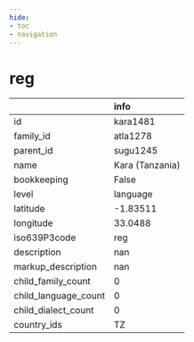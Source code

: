 ```yaml
---
hide:
- toc
- navigation
---
```

# reg
|                      | info            |
|:---------------------|:----------------|
| id                   | kara1481        |
| family_id            | atla1278        |
| parent_id            | sugu1245        |
| name                 | Kara (Tanzania) |
| bookkeeping          | False           |
| level                | language        |
| latitude             | -1.83511        |
| longitude            | 33.0488         |
| iso639P3code         | reg             |
| description          | nan             |
| markup_description   | nan             |
| child_family_count   | 0               |
| child_language_count | 0               |
| child_dialect_count  | 0               |
| country_ids          | TZ              |